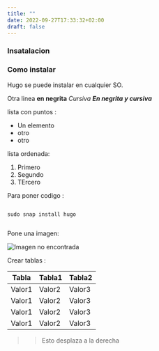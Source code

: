 ```yaml
---
title: ""
date: 2022-09-27T17:33:32+02:00
draft: false
---
```


### Insatalacion
### Como instalar


Hugo se puede instalar en cualquier SO.

Otra linea **en negrita** *Cursiva* *****En negrita y cursiva*****

 lista con puntos :

+ Un elemento
+ otro 
+ otro

lista ordenada:

1. Primero 
2. Segundo 
3. TErcero

Para poner codigo : 

```shell

sudo snap install hugo


```

Pone una imagen:

![Imagen no encontrada](/images/1.jpg)

Crear tablas :

|Tabla|Tabla1|Tabla2|
|-----|------|-----|
|Valor1|Valor2|Valor3|
|Valor1|Valor2|Valor3|
|Valor1|Valor2|Valor3|
|Valor1|Valor2|Valor3|

>>Esto desplaza a la derecha